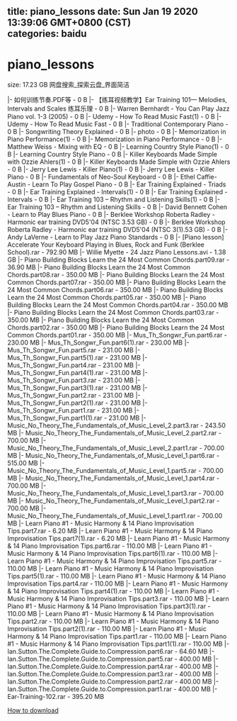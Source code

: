 
title: piano_lessons
date: Sun Jan 19 2020 13:39:06 GMT+0800 (CST)    
categories: baidu
---

# piano_lessons
size: 17.23 GB
 网盘搜索_探索云盘_界面简洁
 
|- 如何训练节奏.PDF等 - 0 B
|- 【练耳视频教学】Ear Training 101— Melodies, Intervals and Scales 练耳乐理 - 0 B
|- Warren Bernhardt - You Can Play Jazz Piano vol. 1-3 (2005) - 0 B
|- Udemy - How To Read Music Fast(1) - 0 B
|- Udemy - How To Read Music Fast - 0 B
|- Traditional  Contemporary Piano - 0 B
|- Songwriting Theory Explained - 0 B
|- photo - 0 B
|- Memorization in Piano Performance(1) - 0 B
|- Memorization in Piano Performance - 0 B
|- Matthew Weiss - Mixing with EQ - 0 B
|- Learning Country Style Piano(1) - 0 B
|- Learning Country Style Piano - 0 B
|- Killer Keyboards Made Simple with Ozzie Ahlers(1) - 0 B
|- Killer Keyboards Made Simple with Ozzie Ahlers - 0 B
|- Jerry Lee Lewis - Killer Piano(1) - 0 B
|- Jerry Lee Lewis - Killer Piano - 0 B
|- Fundamentals of Neo-Soul Keyboard - 0 B
|- Ethel Caffie-Austin - Learn To Play Gospel Piano - 0 B
|- Ear Training Explained - Triads - 0 B
|- Ear Training Explained - Intervals(1) - 0 B
|- Ear Training Explained - Intervals - 0 B
|- Ear Training 103 – Rhythm and Listening Skills(1) - 0 B
|- Ear Training 103 – Rhythm and Listening Skills - 0 B
|- David Bennett Cohen - Learn to Play Blues Piano - 0 B
|- Berklee Workshop Roberta Radley - Harmonic ear training DVD5'04 (NTSC 3.53 GB) - 0 B
|- Berklee Workshop Roberta Radley - Harmonic ear training DVD5'04 (NTSC 3(1).53 GB) - 0 B
|- Andy LaVerne - Learn to Play Jazz Piano Standards - 0 B
|- [Piano lesson] Accelerate Your Keyboard Playing in Blues, Rock and Funk (Berklee School).rar - 792.90 MB
|- Willie Myette - 24 Jazz Piano Lessons.avi - 1.38 GB
|- Piano Building Blocks Learn the 24 Most Common Chords.part09.rar - 36.90 MB
|- Piano Building Blocks Learn the 24 Most Common Chords.part08.rar - 350.00 MB
|- Piano Building Blocks Learn the 24 Most Common Chords.part07.rar - 350.00 MB
|- Piano Building Blocks Learn the 24 Most Common Chords.part06.rar - 350.00 MB
|- Piano Building Blocks Learn the 24 Most Common Chords.part05.rar - 350.00 MB
|- Piano Building Blocks Learn the 24 Most Common Chords.part04.rar - 350.00 MB
|- Piano Building Blocks Learn the 24 Most Common Chords.part03.rar - 350.00 MB
|- Piano Building Blocks Learn the 24 Most Common Chords.part02.rar - 350.00 MB
|- Piano Building Blocks Learn the 24 Most Common Chords.part01.rar - 350.00 MB
|- Mus_Th_Songwr_Fun.part6.rar - 230.00 MB
|- Mus_Th_Songwr_Fun.part6(1).rar - 230.00 MB
|- Mus_Th_Songwr_Fun.part5.rar - 231.00 MB
|- Mus_Th_Songwr_Fun.part5(1).rar - 231.00 MB
|- Mus_Th_Songwr_Fun.part4.rar - 231.00 MB
|- Mus_Th_Songwr_Fun.part4(1).rar - 231.00 MB
|- Mus_Th_Songwr_Fun.part3.rar - 231.00 MB
|- Mus_Th_Songwr_Fun.part3(1).rar - 231.00 MB
|- Mus_Th_Songwr_Fun.part2.rar - 231.00 MB
|- Mus_Th_Songwr_Fun.part2(1).rar - 231.00 MB
|- Mus_Th_Songwr_Fun.part1.rar - 231.00 MB
|- Mus_Th_Songwr_Fun.part1(1).rar - 231.00 MB
|- Music_No_Theory_The_Fundamentals_of_Music_Level_2.part3.rar - 243.50 MB
|- Music_No_Theory_The_Fundamentals_of_Music_Level_2.part2.rar - 700.00 MB
|- Music_No_Theory_The_Fundamentals_of_Music_Level_2.part1.rar - 700.00 MB
|- Music_No_Theory_The_Fundamentals_of_Music_Level_1.part6.rar - 515.00 MB
|- Music_No_Theory_The_Fundamentals_of_Music_Level_1.part5.rar - 700.00 MB
|- Music_No_Theory_The_Fundamentals_of_Music_Level_1.part4.rar - 700.00 MB
|- Music_No_Theory_The_Fundamentals_of_Music_Level_1.part3.rar - 700.00 MB
|- Music_No_Theory_The_Fundamentals_of_Music_Level_1.part2.rar - 700.00 MB
|- Music_No_Theory_The_Fundamentals_of_Music_Level_1.part1.rar - 700.00 MB
|- Learn Piano #1 - Music Harmony & 14 Piano Improvisation Tips.part7.rar - 6.20 MB
|- Learn Piano #1 - Music Harmony & 14 Piano Improvisation Tips.part7(1).rar - 6.20 MB
|- Learn Piano #1 - Music Harmony & 14 Piano Improvisation Tips.part6.rar - 110.00 MB
|- Learn Piano #1 - Music Harmony & 14 Piano Improvisation Tips.part6(1).rar - 110.00 MB
|- Learn Piano #1 - Music Harmony & 14 Piano Improvisation Tips.part5.rar - 110.00 MB
|- Learn Piano #1 - Music Harmony & 14 Piano Improvisation Tips.part5(1).rar - 110.00 MB
|- Learn Piano #1 - Music Harmony & 14 Piano Improvisation Tips.part4.rar - 110.00 MB
|- Learn Piano #1 - Music Harmony & 14 Piano Improvisation Tips.part4(1).rar - 110.00 MB
|- Learn Piano #1 - Music Harmony & 14 Piano Improvisation Tips.part3.rar - 110.00 MB
|- Learn Piano #1 - Music Harmony & 14 Piano Improvisation Tips.part3(1).rar - 110.00 MB
|- Learn Piano #1 - Music Harmony & 14 Piano Improvisation Tips.part2.rar - 110.00 MB
|- Learn Piano #1 - Music Harmony & 14 Piano Improvisation Tips.part2(1).rar - 110.00 MB
|- Learn Piano #1 - Music Harmony & 14 Piano Improvisation Tips.part1.rar - 110.00 MB
|- Learn Piano #1 - Music Harmony & 14 Piano Improvisation Tips.part1(1).rar - 110.00 MB
|- Ian.Sutton.The.Complete.Guide.to.Compression.part6.rar - 64.60 MB
|- Ian.Sutton.The.Complete.Guide.to.Compression.part5.rar - 400.00 MB
|- Ian.Sutton.The.Complete.Guide.to.Compression.part4.rar - 400.00 MB
|- Ian.Sutton.The.Complete.Guide.to.Compression.part3.rar - 400.00 MB
|- Ian.Sutton.The.Complete.Guide.to.Compression.part2.rar - 400.00 MB
|- Ian.Sutton.The.Complete.Guide.to.Compression.part1.rar - 400.00 MB
|- Ear-Training-102.rar - 395.20 MB

[How to download](https://bpcam.bemobtrk.com/go/2ceec3aa-1ca2-46d6-b9ff-aaa5c184517c?jno=426)